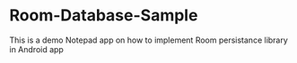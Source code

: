 # Room-Database-Sample
This is a demo Notepad app on how to implement Room persistance library in Android app

